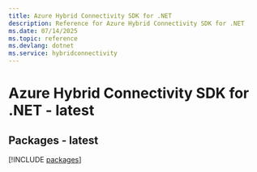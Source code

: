```yaml
---
title: Azure Hybrid Connectivity SDK for .NET
description: Reference for Azure Hybrid Connectivity SDK for .NET
ms.date: 07/14/2025
ms.topic: reference
ms.devlang: dotnet
ms.service: hybridconnectivity
---
```

# Azure Hybrid Connectivity SDK for .NET - latest
## Packages - latest
[!INCLUDE [packages](hybrid-connectivity-index.md)]